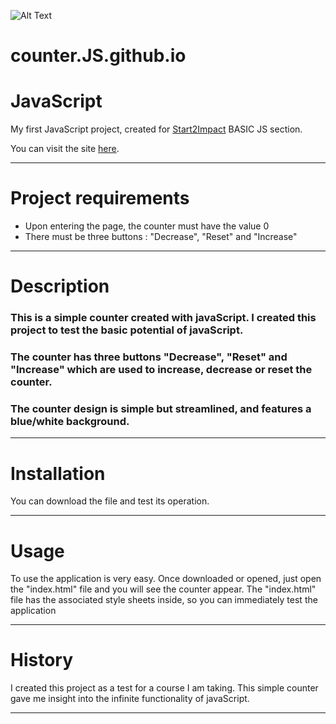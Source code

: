 ![Alt Text](https://media.giphy.com/media/cJmYTABGDdVcYTWRvE/giphy.gif)


# counter.JS.github.io

# JavaScript

My first JavaScript project, created for [Start2Impact](http://start2impact.it/) BASIC JS section.

You can visit the site [here](https://pensive-shannon-1c6062.netlify.app).

***

# Project requirements

* Upon entering the page, the counter must have the value 0
* There must be three buttons : "Decrease", "Reset" and "Increase" 

***

# Description

### This is a simple counter created with javaScript. I created this project to test the basic potential of javaScript. 
### The counter has three buttons "Decrease", "Reset" and "Increase" which are used to increase, decrease or reset the counter.
### The counter design is simple but streamlined, and features a blue/white background.

***

# Installation

You can download the file and test its operation.

***

# Usage

To use the application is very easy. Once downloaded or opened, just open the "index.html" file and you will see the counter appear.
The "index.html" file has the associated style sheets inside, so you can immediately test the application

***

# History

I created this project as a test for a course I am taking.
This simple counter gave me insight into the infinite functionality of javaScript.

***





